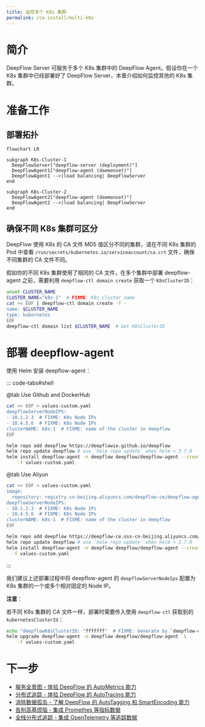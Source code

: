 ```yaml
---
title: 监控多个 K8s 集群
permalink: /ce-install/multi-k8s
---
```


# 简介

DeepFlow Server 可服务于多个 K8s 集群中的 DeepFlow Agent。假设你在一个 K8s 集群中已经部署好了 DeepFlow Server，本章介绍如何监控其他的 K8s 集群。

# 准备工作

## 部署拓扑

```mermaid
flowchart LR

subgraph K8s-Cluster-1
  DeepFlowServer["deepflow-server (deployment)"]
  DeepFlowAgent1["deepflow-agent (daemonset)"]
  DeepFlowAgent1 -->|load balancing| DeepFlowServer
end

subgraph K8s-Cluster-2
  DeepFlowAgent2["deepflow-agent (daemonset)"]
  DeepFlowAgent2 -->|load balancing| DeepFlowServer
end
```

## 确保不同 K8s 集群可区分

DeepFlow 使用 K8s 的 CA 文件 MD5 值区分不同的集群，请在不同 K8s 集群的 Pod 中查看 `/run/secrets/kubernetes.io/serviceaccount/ca.crt` 文件，确保不同集群的 CA 文件不同。

假如你的不同 K8s 集群使用了相同的 CA 文件，在多个集群中部署 deepflow-agent 之前，需要利用 `deepflow-ctl domain create` 获取一个 `K8sClusterID`：
```bash
unset CLUSTER_NAME
CLUSTER_NAME="k8s-1"  # FIXME: K8s cluster name
cat << EOF | deepflow-ctl domain create -f -
name: $CLUSTER_NAME
type: kubernetes
EOF
deepflow-ctl domain list $CLUSTER_NAME  # Get K8sClusterID
```

# 部署 deepflow-agent

使用 Helm 安装 deepflow-agent：

::: code-tabs#shell

@tab Use Github and DockerHub

```bash
cat << EOF > values-custom.yaml
deepflowServerNodeIPS:
- 10.1.2.3  # FIXME: K8s Node IPs
- 10.4.5.6  # FIXME: K8s Node IPs
clusterNAME: k8s-1  # FIXME: name of the cluster in deepflow
EOF

helm repo add deepflow https://deepflowio.github.io/deepflow
helm repo update deepflow # use `helm repo update` when helm < 3.7.0
helm install deepflow-agent -n deepflow deepflow/deepflow-agent --create-namespace \
    -f values-custom.yaml
```

@tab Use Aliyun

```bash
cat << EOF > values-custom.yaml
image:
  repository: registry.cn-beijing.aliyuncs.com/deepflow-ce/deepflow-agent
deepflowServerNodeIPS:
- 10.1.2.3  # FIXME: K8s Node IPs
- 10.4.5.6  # FIXME: K8s Node IPs
clusterNAME: k8s-1  # FIXME: name of the cluster in deepflow
EOF

helm repo add deepflow https://deepflow-ce.oss-cn-beijing.aliyuncs.com/chart/stable
helm repo update deepflow # use `helm repo update` when helm < 3.7.0
helm install deepflow-agent -n deepflow deepflow/deepflow-agent --create-namespace \
  -f values-custom.yaml
```

:::

我们建议上述部署过程中将 deepflow-agent 的 `deepflowServerNodeIps` 配置为 K8s 集群的一个或多个相对固定的 Node IP。

**注意**：

若不同 K8s 集群的 CA 文件一样，部署时需要传入使用 `deepflow-ctl` 获取到的 `kubernetesClusterId`：
```bash
echo "deepflowK8sClusterID: "fffffff"  # FIXME: Generate by `deepflow-ctl  domain create`" >> values-custom.yaml
helm upgrade deepflow-agent -n deepflow deepflow/deepflow-agent  \
    -f values-custom.yaml
```

# 下一步

- [服务全景图 - 体验 DeepFlow 的 AutoMetrics 能力](../features/universal-map/auto-metrics/)
- [分布式追踪 - 体验 DeepFlow 的 AutoTracing 能力](../features/distributed-tracing/auto-tracing/)
- [消除数据孤岛 - 了解 DeepFlow 的 AutoTagging 和 SmartEncoding 能力](../features/auto-tagging/eliminate-data-silos/)
- [告别高基烦恼 - 集成 Promethes 等指标数据](../integration/input/metrics/metrics-auto-tagging/)
- [全栈分布式追踪 - 集成 OpenTelemetry 等追踪数据](../integration/input/tracing/full-stack-distributed-tracing/)
